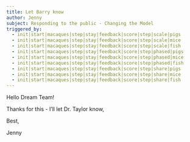 ```yaml
---
title: Let Barry know
author: Jenny
subject: Responding to the public - Changing the Model
triggered_by:
  - init|start|macaques|step|stay|feedback|score|step|scale|pigs
  - init|start|macaques|step|stay|feedback|score|step|scale|mice
  - init|start|macaques|step|stay|feedback|score|step|scale|fish
  - init|start|macaques|step|stay|feedback|score|step|phased|pigs
  - init|start|macaques|step|stay|feedback|score|step|phased|mice
  - init|start|macaques|step|stay|feedback|score|step|phased|fish
  - init|start|macaques|step|stay|feedback|score|step|share|pigs
  - init|start|macaques|step|stay|feedback|score|step|share|mice
  - init|start|macaques|step|stay|feedback|score|step|share|fish
---
```


Hello Dream Team!

Thanks for this - I’ll let Dr. Taylor know,

Best,

Jenny
